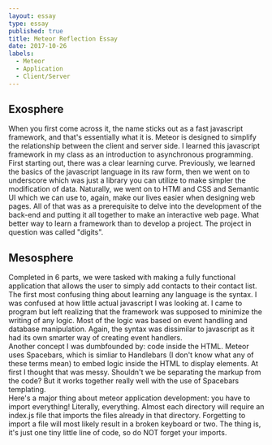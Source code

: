 ```yaml
---
layout: essay
type: essay
published: true
title: Meteor Reflection Essay
date: 2017-10-26
labels:
  - Meteor
  - Application
  - Client/Server
---
```


## Exosphere
When you first come across it, the name sticks out as a fast javascript framework, and that's essentially what it is. Meteor is designed to simplify the relationship between the client and server side. I learned this javascript framework in my class as an introduction to asynchronous programming. First starting out, there was a clear learning curve. Previously, we learned the basics of the javascript language in its raw form, then we went on to underscore which was just a library you can utilize to make simpler the modification of data. Naturally, we went on to HTMl and CSS and Semantic UI which we can use to, again, make our lives easier when designing web pages. All of that was as a prerequisite to delve into the development of the back-end and putting it all together to make an interactive web page. What better way to learn a framework than to develop a project. The project in question was called "digits". 

## Mesosphere 
Completed in 6 parts, we were tasked with making a fully functional application that allows the user to simply add contacts to their contact list. The first most confusing thing about learning any language is the syntax. I was confused at how little actual javascript I was looking at. I came to program but left realizing that the framework was supposed to minimize the writing of any logic. Most of the logic was based on event handling and database manipulation. Again, the syntax was dissimilar to javascript as it had its own smarter way of creating event handlers. 
<br />
Another concept I was dumbfounded by: code inside the HTML. Meteor uses Spacebars, which is simliar to Handlebars (I don't know what any of these terms mean) to embed logic inside the HTML to display elements. At first I thought that was messy. Shouldn't we be separating the markup from the code? But it works together really well with the use of Spacebars templating.
<br />
Here's a major thing about meteor application development: you have to import everything! Literally, everything. Almost each directory will require an index.js file that imports the files already in that directory. Forgetting to import a file will most likely result in a broken keyboard or two. The thing is, it's just one tiny little line of code, so do NOT forget your imports.




